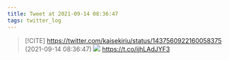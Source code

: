 ```yaml
---
title: Tweet at 2021-09-14 08:36:47
tags: twitter_log
---
```


> [!CITE] https://twitter.com/kaisekiriu/status/1437560922160058375 (2021-09-14 08:36:47)
> ![](https://twitter.com/kaisekiriu/status/1437560922160058375)
> https://t.co/ijhLAdJYF3
